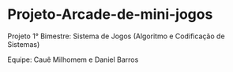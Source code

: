 # Projeto-Arcade-de-mini-jogos
Projeto 1° Bimestre: Sistema de Jogos (Algoritmo e Codificação de Sistemas)

Equipe: Cauê Milhomem e Daniel Barros
